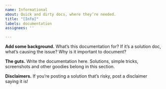```yaml
---
name: Informational
about: Quick and dirty docs, where they’re needed.
title: "[Info]"
labels: documentation
assignees: ''

---
```


**Add some background.**
What’s this documentation for? If it’s a solution doc, what’s causing the issue? Why is it important to document?

**The guts.** Write the documentation here. Solutions, simple tricks, screenshots and other goodies belong in this section.

**Disclaimers.** If you’re posting a solution that’s risky, post a disclaimer saying it is!
